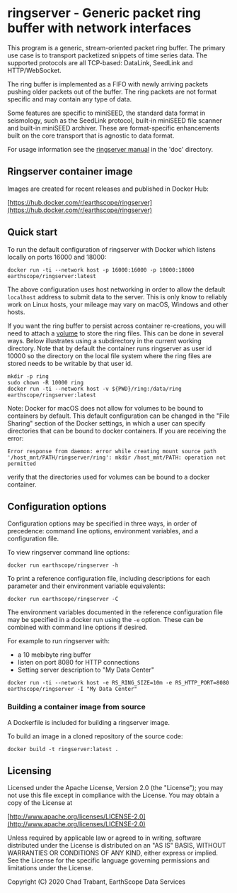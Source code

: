 # ringserver - Generic packet ring buffer with network interfaces

This program is a generic, stream-oriented packet ring buffer.  The primary
use case is to transport packetized snippets of time series data.  The
supported protocols are all TCP-based: DataLink, SeedLink and HTTP/WebSocket.

The ring buffer is implemented as a FIFO with newly arriving packets pushing
older packets out of the buffer.  The ring packets are not format specific
and may contain any type of data.

Some features are specific to miniSEED, the standard data format in seismology,
such as the SeedLink protocol, built-in miniSEED file scanner and built-in
miniSEED archiver.  These are format-specific enhancements built on the core
transport that is agnostic to data format.

For usage information see the [ringserver manual](https://github.com/EarthScope/ringserver/tree/main/doc)
in the 'doc' directory.

## Ringserver container image

Images are created for recent releases and published in Docker Hub:

[https://hub.docker.com/r/earthscope/ringserver](https://hub.docker.com/r/earthscope/ringserver)

## Quick start

To run the default configuration of ringserver with Docker which listens locally on ports 16000 and 18000:

```
docker run -ti --network host -p 16000:16000 -p 18000:18000 earthscope/ringserver:latest
```

The above configuration uses host networking in order to allow the default `localhost` address
to submit data to the server.  This is only know to reliably work on Linux hosts, your
mileage may vary on macOS, Windows and other hosts.

If you want the ring buffer to persist across container re-creations, you will need to attach a [volume](https://docs.docker.com/storage/volumes/) to store the ring files. This can be done in several ways. Below illustrates using a subdirectory in the current working directory. Note that by default the container runs ringserver as user id 10000 so the directory on the local file system where the ring files are stored needs to be writable by that user id.

```
mkdir -p ring
sudo chown -R 10000 ring
docker run -ti --network host -v ${PWD}/ring:/data/ring earthscope/ringserver:latest
```

Note: Docker for macOS does not allow for volumes to be bound to containers by default. This default configuration can be changed in the "File Sharing" section of the Docker settings, in which a user can specify directories that can be bound to docker containers. If you are receiving the error:
```
Error response from daemon: error while creating mount source path '/host_mnt/PATH/ringserver/ring': mkdir /host_mnt/PATH: operation not permitted
```
verify that the directories used for volumes can be bound to a docker container.

## Configuration options

Configuration options may be specified in three ways, in order of precedence: command line options, environment variables, and a configuration file.

To view ringserver command line options:

```
docker run earthscope/ringserver -h
```

To print a reference configuration file, including descriptions for each parameter
and their environment variable equivalents:

```
docker run earthscope/ringserver -C
```

The environment variables documented in the reference configuration file may be
specified in a docker run using the `-e` option.  These can be combined with command
line options if desired.

For example to run ringserver with:
- a 10 mebibyte ring buffer
- listen on port 8080 for HTTP connections
- Setting server description to "My Data Center"

```
docker run -ti --network host -e RS_RING_SIZE=10m -e RS_HTTP_PORT=8080 earthscope/ringserver -I "My Data Center"
```

### Building a container image from source

A Dockerfile is included for building a ringserver image.

To build an image in a cloned repository of the source code:

```
docker build -t ringserver:latest .
```

## Licensing

Licensed under the Apache License, Version 2.0 (the "License");
you may not use this file except in compliance with the License.
You may obtain a copy of the License at

[http://www.apache.org/licenses/LICENSE-2.0](http://www.apache.org/licenses/LICENSE-2.0)

Unless required by applicable law or agreed to in writing, software
distributed under the License is distributed on an "AS IS" BASIS,
WITHOUT WARRANTIES OR CONDITIONS OF ANY KIND, either express or implied.
See the License for the specific language governing permissions and
limitations under the License.

Copyright (C) 2020 Chad Trabant, EarthScope Data Services
